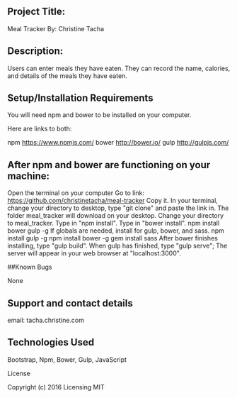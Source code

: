 ## Project Title:

Meal Tracker
By: Christine Tacha

## Description:

Users can enter meals they have eaten. They can record the name, calories, and details of the meals they have eaten.

## Setup/Installation Requirements

You will need npm and bower to be installed on your computer.

Here are links to both:

npm https://www.npmjs.com/
bower http://bower.io/
gulp http://gulpjs.com/

## After npm and bower are functioning on your machine:

Open the terminal on your computer
Go to link: https://github.com/christinetacha/meal-tracker
Copy it.
In your terminal, change your directory to desktop, type "git clone" and paste the link in.
The folder meal_tracker will download on your desktop.
Change your directory to meal_tracker.
Type in "npm install".
Type in "bower install".
npm install bower gulp -g
If globals are needed, install for gulp, bower, and sass.
npm install gulp -g
npm install bower -g
gem install sass
After bower finishes installing, type "gulp build".
When gulp has finished, type "gulp serve";
The server will appear in your web browser at "localhost:3000".

##Known Bugs

None

## Support and contact details

email: tacha.christine.com

## Technologies Used

Bootstrap, Npm, Bower, Gulp, JavaScript

License

Copyright (c) 2016 Licensing MIT
